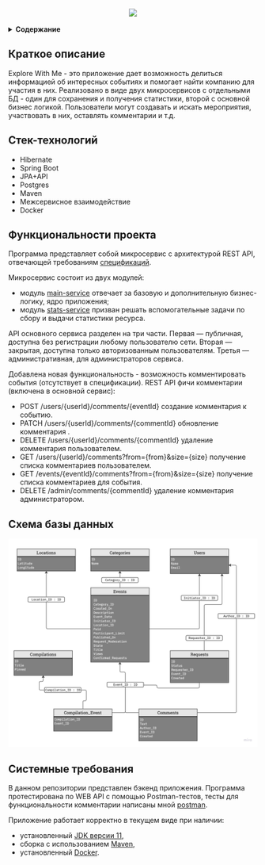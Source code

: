 <!-- PROJECT LOGO -->
<br />
<div align="center">
  <a href="https://github.com/github_username/repo_name">
    <img src="https://x-lines.ru/letters/i/cyrillicscript/1533/000000/42/0/eih8y5dxqj11y75jqtwny5mf.png">

  </a>

  <p align="center">
  </p>
</div>

</details>
<details><summary><b>Содержание</b></summary>
  
    1. Краткое описание
    2. Стек-технологий
    3. Функциональности проекта
    4. Схема базы данных
    5. Системные требования
    
</details>

## Краткое описание
Explore With Me - это приложение дает возможность делиться информацией об интересных событиях и помогает найти компанию для участия в них. Реализовано в виде двух микросервисов с отдельными БД - один для сохранения и получения статистики, второй с основной бизнес логикой. Пользователи могут создавать и искать мероприятия, участвовать в них, оставлять комментарии и т.д.

## Стек-технологий
* Hibernate
* Spring Boot
* JPA+API
* Postgres
* Maven
* Межсервисное взаимодействие
* Docker

## Функциональности проекта
Программа представляет собой микросервис с архитектурой REST API, отвечающей требованиям [спецификаций](./ewm-main-service-spec.json).

Микросервис состоит из двух модулей:
* модуль [main-service](./main-service) отвечает за базовую и дополнительную бизнес-логику, ядро приложения;
* модуль [stats-service](./stats-service) призван решать вспомогательные задачи по сбору и выдачи статистики ресурса.

API основного сервиса разделен на три части. Первая — публичная, доступна без регистрации любому пользователю сети. Вторая — закрытая, доступна только авторизованным пользователям. Третья — административная, для администраторов сервиса. 

Добавлена новая функциональность - возможность комментировать события (отсутствует в спецификации).
REST API фичи комментарии (включена в основной сервис):

* POST /users/{userId}/comments/{eventId} создание комментария к событию.	 
* PATCH /users/{userId}/comments/{commentId} обновление комментария .
* DELETE /users/{userId}/comments/{commentId} удаление комментария пользователем.
* GET /users/{userId}/comments?from={from}&size={size} получение списка комментариев пользователем.
* GET /events/{eventId}/comments?from={from}&size={size} получение списка комментариев для события.
* DELETE /admin/comments/{commentId} удаление комментария администратором.


## Схема базы данных
![ShareIt Data Base diagram](https://github.com/DmitreeV/java-explore-with-me/blob/feature_comments/image/db%20diagramm.jpg)

## Системные требования

В данном репозитории представлен бэкенд приложения. Программа протестирована по WEB API с помощью
Postman-тестов, тесты для функциональности комментарии написаны мной [postman](./postman/).

Приложение работает корректно в текущем виде при наличии:

- установленный [JDK версии 11](https://docs.aws.amazon.com/corretto/),
- сборка с использованием [Maven](https://maven.apache.org/),
- установленный [Docker](https://www.docker.com/products/docker-desktop/).
